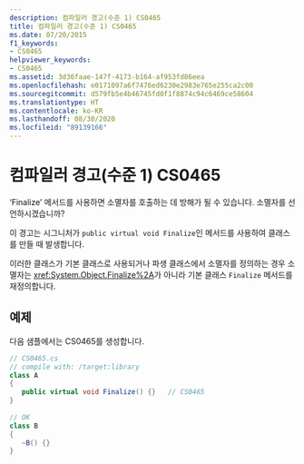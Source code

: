 ```yaml
---
description: 컴파일러 경고(수준 1) CS0465
title: 컴파일러 경고(수준 1) CS0465
ms.date: 07/20/2015
f1_keywords:
- CS0465
helpviewer_keywords:
- CS0465
ms.assetid: 3d36faae-147f-4173-b164-af953fd86eea
ms.openlocfilehash: e0171097a6f7476ed6230e2983e765e255ca2c00
ms.sourcegitcommit: d579fb5e4b46745fd0f1f8874c94c6469ce58604
ms.translationtype: HT
ms.contentlocale: ko-KR
ms.lasthandoff: 08/30/2020
ms.locfileid: "89139166"
---
```

# <a name="compiler-warning-level-1-cs0465"></a>컴파일러 경고(수준 1) CS0465
‘Finalize’ 메서드를 사용하면 소멸자를 호출하는 데 방해가 될 수 있습니다. 소멸자를 선언하시겠습니까?  
  
 이 경고는 시그니처가 `public virtual void Finalize`인 메서드를 사용하여 클래스를 만들 때 발생합니다.  
  
 이러한 클래스가 기본 클래스로 사용되거나 파생 클래스에서 소멸자를 정의하는 경우 소멸자는 <xref:System.Object.Finalize%2A>가 아니라 기본 클래스 `Finalize` 메서드를 재정의합니다.  
  
## <a name="example"></a>예제  
 다음 샘플에서는 CS0465를 생성합니다.  
  
```csharp  
// CS0465.cs  
// compile with: /target:library  
class A  
{  
   public virtual void Finalize() {}   // CS0465  
}  
  
// OK  
class B  
{  
   ~B() {}  
}  
```
